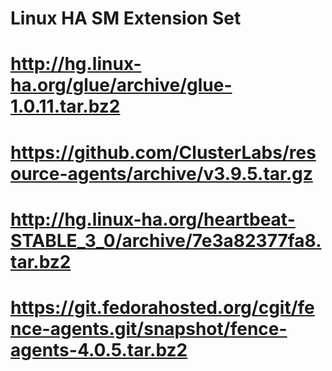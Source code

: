 # Linux HA SM Extension Set


# http://hg.linux-ha.org/glue/archive/glue-1.0.11.tar.bz2
# https://github.com/ClusterLabs/resource-agents/archive/v3.9.5.tar.gz
# http://hg.linux-ha.org/heartbeat-STABLE_3_0/archive/7e3a82377fa8.tar.bz2
# https://git.fedorahosted.org/cgit/fence-agents.git/snapshot/fence-agents-4.0.5.tar.bz2

